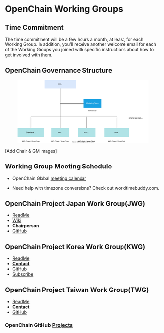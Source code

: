 # OpenChain Working Groups

## Time Commitment

The time commitment will be a few hours a month, at least, for each Working Group. In addition, you'll receive another welcome email for each of the Working Groups you joined with specific instructions about how to get involved with them.

## OpenChain Governance Structure

<figure>
	<img src="img/gsf_governance.svg" alt="OpenChain Governance Structure">
	<figcaption></figcaption>
</figure>

[Add Chair & GM images]

## Working Group Meeting Schedule
 - OpenChain Global [meeting calendar](https://calendar.google.com/calendar/u/0/embed?src=c_08seb6095ofjtfr5fjb5tabgl4@group.calendar.google.com&ctz=Asia/Tokyo)

 - Need help with timezone conversions? Check out worldtimebuddy.com.

## OpenChain Project Japan Work Group(JWG)<br>
 - [ReadMe](https://github.com/OpenChain-Project/OpenChain-JWG#readme)<br>
 - [Wiki](https://wiki.linuxfoundation.org/openchain/openchain-japanese-working-group)<br>
 - **Chairperson**<br>
 - [GitHub](https://github.com/OpenChain-Project/Japan-WG-General)<br>

## OpenChain Project Korea Work Group(KWG)<br>
 - [ReadMe](https://github.com/OpenChain-Project/OpenChain-KWG/blob/master/README.md)<br>
 - **[Contact](https://openchain-project.github.io/OpenChain-KWG/about/contact/)**<br>
 - [GitHub](https://github.com/OpenChain-Project/OpenChain-KWG)<br>
 - [Subscribe](https://openchain-project.github.io/OpenChain-KWG/about/subscribe/)

## OpenChain Project Taiwan Work Group(TWG)<br>
 - [ReadMe](https://github.com/OpenChain-Project/OpenChain-TWG/blob/master/README.md)<br>
 - **[Contact](taiwan-wg+owner@lists.openchainproject.org)**<br>
 - [GitHub](https://github.com/OpenChain-Project/OpenChain-TWG)<br>

 ### OpenChain GitHub [Projects](https://github.com/OpenChain-Project)
 
